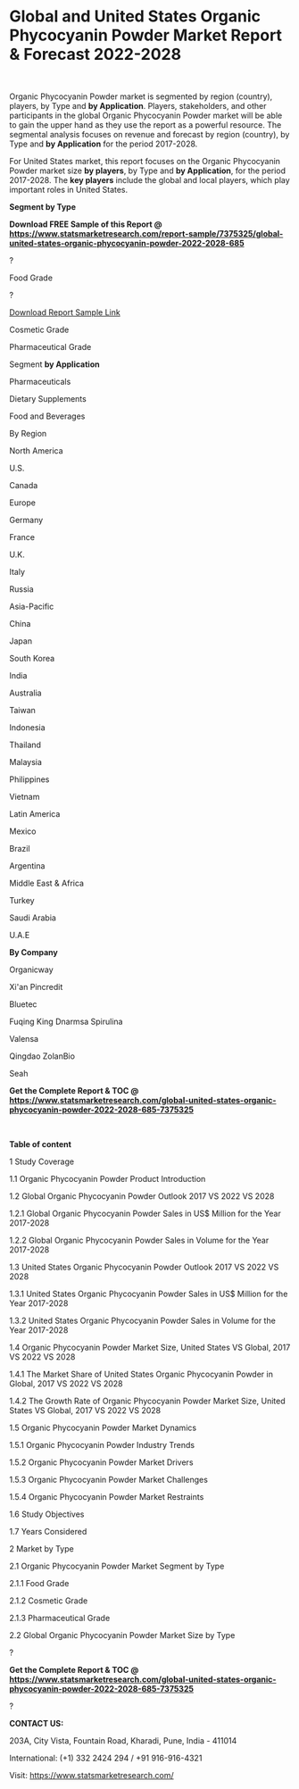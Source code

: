 <h1>Global and United States Organic Phycocyanin Powder Market Report & Forecast 2022-2028</h1><br/><p>Organic Phycocyanin Powder market is segmented by region (country), players, by Type and <strong>by Application</strong>. Players, stakeholders, and other participants in the global Organic Phycocyanin Powder market will be able to gain the upper hand as they use the report as a powerful resource. The segmental analysis focuses on revenue and forecast by region (country), by Type and <strong>by Application</strong> for the period 2017-2028.</p>
 
 
 
 <p>For United States market, this report focuses on the Organic Phycocyanin Powder market size <strong>by players</strong>, by Type and <strong>by Application</strong>, for the period 2017-2028. The <strong>key players</strong> include the global and local players, which play important roles in United States.</p>
 
 
 
 <p><strong>Segment by Type</strong></p>
 
 
 
 <div><b>Download FREE Sample of this Report @ <a href="https://www.statsmarketresearch.com/download-free-sample/7375325/global-united-states-organic-phycocyanin-powder-2022-2028-685">https://www.statsmarketresearch.com/report-sample/7375325/global-united-states-organic-phycocyanin-powder-2022-2028-685</a></b></div>
 
 
 
 <p>? </p>
 
 
 
 <p>Food Grade</p>
 
 
 
 <p>? </p>
 
 
 
 <p><a href="https://www.statsmarketresearch.com/download-free-sample/7375325/global-united-states-organic-phycocyanin-powder-2022-2028-685">Download Report Sample Link</a></p>
 
 
 
 <p>Cosmetic Grade</p>
 
 
 
 <p>Pharmaceutical Grade</p>
 
 
 
 <p>Segment <strong>by Application</strong></p>
 
 
 
 <p>Pharmaceuticals</p>
 
 
 
 <p>Dietary Supplements</p>
 
 
 
 <p>Food and Beverages</p>
 
 
 
 <p>By Region</p>
 
 
 
 <p>North America</p>
 
 
 
 <p>U.S.</p>
 
 
 
 <p>Canada</p>
 
 
 
 <p>Europe</p>
 
 
 
 <p>Germany</p>
 
 
 
 <p>France</p>
 
 
 
 <p>U.K.</p>
 
 
 
 <p>Italy</p>
 
 
 
 <p>Russia</p>
 
 
 
 <p>Asia-Pacific</p>
 
 
 
 <p>China</p>
 
 
 
 <p>Japan</p>
 
 
 
 <p>South Korea</p>
 
 
 
 <p>India</p>
 
 
 
 <p>Australia</p>
 
 
 
 <p>Taiwan</p>
 
 
 
 <p>Indonesia</p>
 
 
 
 <p>Thailand</p>
 
 
 
 <p>Malaysia</p>
 
 
 
 <p>Philippines</p>
 
 
 
 <p>Vietnam</p>
 
 
 
 <p>Latin America</p>
 
 
 
 <p>Mexico</p>
 
 
 
 <p>Brazil</p>
 
 
 
 <p>Argentina</p>
 
 
 
 <p>Middle East & Africa</p>
 
 
 
 <p>Turkey</p>
 
 
 
 <p>Saudi Arabia</p>
 
 
 
 <p>U.A.E</p>
 
 
 
 <p><strong>By Company</strong></p>
 
 
 
 <p>Organicway</p>
 
 
 
 <p>Xi&#39;an Pincredit</p>
 
 
 
 <p>Bluetec</p>
 
 
 
 <p>Fuqing King Dnarmsa Spirulina</p>
 
 
 
 <p>Valensa</p>
 
 
 
 <p>Qingdao ZolanBio</p>
 
 
 
 <p>Seah</p>
 
 
 
 <div><b>Get the Complete Report & TOC @ <a href="https://www.statsmarketresearch.com/global-united-states-organic-phycocyanin-powder-2022-2028-685-7375325">https://www.statsmarketresearch.com/global-united-states-organic-phycocyanin-powder-2022-2028-685-7375325</a></b></div>
 
 
 
 <p><br />
 
 <b>Table of content</b></p>
 
 
 
 <p>1 Study Coverage<br />
 
 1.1 Organic Phycocyanin Powder Product Introduction<br />
 
 1.2 Global Organic Phycocyanin Powder Outlook 2017 VS 2022 VS 2028<br />
 
 1.2.1 Global Organic Phycocyanin Powder Sales in US$ Million for the Year 2017-2028<br />
 
 1.2.2 Global Organic Phycocyanin Powder Sales in Volume for the Year 2017-2028<br />
 
 1.3 United States Organic Phycocyanin Powder Outlook 2017 VS 2022 VS 2028<br />
 
 1.3.1 United States Organic Phycocyanin Powder Sales in US$ Million for the Year 2017-2028<br />
 
 1.3.2 United States Organic Phycocyanin Powder Sales in Volume for the Year 2017-2028<br />
 
 1.4 Organic Phycocyanin Powder Market Size, United States VS Global, 2017 VS 2022 VS 2028<br />
 
 1.4.1 The Market Share of United States Organic Phycocyanin Powder in Global, 2017 VS 2022 VS 2028<br />
 
 1.4.2 The Growth Rate of Organic Phycocyanin Powder Market Size, United States VS Global, 2017 VS 2022 VS 2028<br />
 
 1.5 Organic Phycocyanin Powder Market Dynamics<br />
 
 1.5.1 Organic Phycocyanin Powder Industry Trends<br />
 
 1.5.2 Organic Phycocyanin Powder Market Drivers<br />
 
 1.5.3 Organic Phycocyanin Powder Market Challenges<br />
 
 1.5.4 Organic Phycocyanin Powder Market Restraints<br />
 
 1.6 Study Objectives<br />
 
 1.7 Years Considered<br />
 
 2 Market by Type<br />
 
 2.1 Organic Phycocyanin Powder Market Segment by Type<br />
 
 2.1.1 Food Grade<br />
 
 2.1.2 Cosmetic Grade<br />
 
 2.1.3 Pharmaceutical Grade<br />
 
 2.2 Global Organic Phycocyanin Powder Market Size by Type<br />
 
 ? </p>
 
 
 
 <div><b>Get the Complete Report & TOC @ <a href="https://www.statsmarketresearch.com/global-united-states-organic-phycocyanin-powder-2022-2028-685-7375325">https://www.statsmarketresearch.com/global-united-states-organic-phycocyanin-powder-2022-2028-685-7375325</a></b></div>
 
 
 
 <p>? </p>
 
 
 
 <p><b>CONTACT US:</b><br />
 
 203A, City Vista, Fountain Road, Kharadi, Pune, India - 411014<br />
 
 International: (+1) 332 2424 294 / +91 916-916-4321<br />
 
 Visit: <a href="https://www.statsmarketresearch.com/">https://www.statsmarketresearch.com/</a></p>